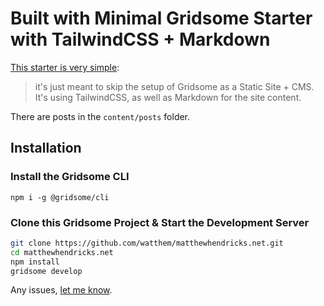 # Built with Minimal Gridsome Starter with TailwindCSS + Markdown

[This starter is very simple](https://gridsome.org/starters/gridsome-tailwind-css-and-markdown-starter/):

> it's just meant to skip the setup of Gridsome as a Static Site + CMS. It's using TailwindCSS, as well as Markdown for the site content.

There are posts in the `content/posts` folder.

## Installation

### Install the Gridsome CLI

`npm i -g @gridsome/cli`

### Clone this Gridsome Project & Start the Development Server

```bash
git clone https://github.com/watthem/matthewhendricks.net.git
cd matthewhendricks.net
npm install
gridsome develop
```

Any issues, [let me know](https://github.com/watthem/matthewhendricks.net/issues).
